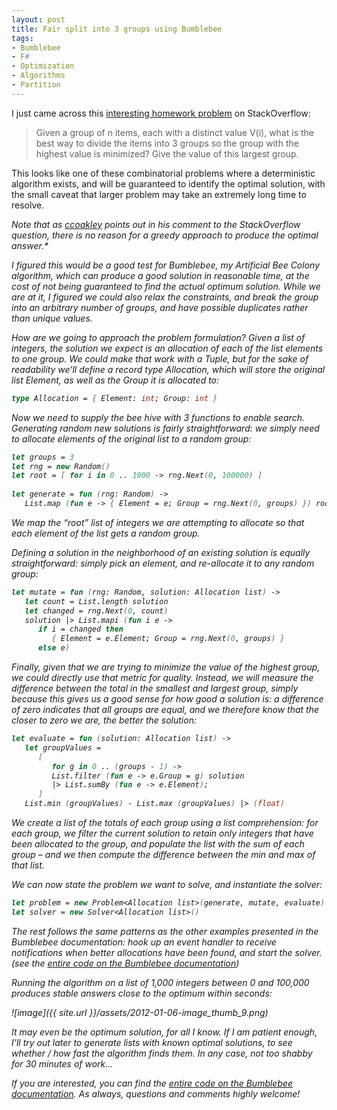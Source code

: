 ```yaml
---
layout: post
title: Fair split into 3 groups using Bumblebee
tags:
- Bumblebee
- F#
- Optimization
- Algorithms
- Partition
---
```


I just came across this [interesting homework problem](http://stackoverflow.com/q/8762230/114519) on StackOverflow:  

> Given a group of n items, each with a distinct value V(i), what is the best way to divide the items into 3 groups so the group with the highest value is minimized? Give the value of this largest group. 

This looks like one of these combinatorial problems where a deterministic algorithm exists, and will be guaranteed to identify the optimal solution, with the small caveat that larger problem may take an extremely long time to resolve.  

<em>Note that as [ccoakley](http://stackoverflow.com/users/717457/ccoakley) points out in his comment to the StackOverflow question, there is no reason for a greedy approach to produce the optimal answer.*  

I figured this would be a good test for Bumblebee, my Artificial Bee Colony algorithm, which can produce a good solution in reasonable time, at the cost of not being guaranteed to find the actual optimum solution.  While we are at it, I figured we could also relax the constraints, and break the group into an arbitrary number of groups, and have possible duplicates rather than unique values.  

<!--more-->

How are we going to approach the problem formulation? Given a list of integers, the solution we expect is an allocation of each of the list elements to one group. We could make that work with a Tuple, but for the sake of readability we’ll define a record type Allocation, which will store the original list Element, as well as the Group it is allocated to:  

``` fsharp
type Allocation = { Element: int; Group: int }
``` 

Now we need to supply the bee hive with 3 functions to enable search. Generating random new solutions is fairly straightforward: we simply need to allocate elements of the original list to a random group:

``` fsharp
let groups = 3
let rng = new Random()
let root = [ for i in 0 .. 1000 -> rng.Next(0, 100000) ]
         
let generate = fun (rng: Random) ->
   List.map (fun e -> { Element = e; Group = rng.Next(0, groups) }) root
``` 

We map the “root” list of integers we are attempting to allocate so that each element of the list gets a random group.

Defining a solution in the neighborhood of an existing solution is equally straightforward: simply pick an element, and re-allocate it to any random group:

``` fsharp
let mutate = fun (rng: Random, solution: Allocation list) -> 
   let count = List.length solution
   let changed = rng.Next(0, count)      
   solution |> List.mapi (fun i e -> 
      if i = changed then 
         { Element = e.Element; Group = rng.Next(0, groups) } 
      else e)
``` 

Finally, given that we are trying to minimize the value of the highest group, we could directly use that metric for quality. Instead, we will measure the difference between the total in the smallest and largest group, simply because this gives us a good sense for how good a solution is: a difference of zero indicates that all groups are equal, and we therefore know that the closer to zero we are, the better the solution:

``` fsharp
let evaluate = fun (solution: Allocation list) -> 
   let groupValues =
      [
         for g in 0 .. (groups - 1) -> 
         List.filter (fun e -> e.Group = g) solution 
         |> List.sumBy (fun e -> e.Element);
      ]
   List.min (groupValues) - List.max (groupValues) |> (float)
``` 

We create a list of the totals of each group using a list comprehension: for each group, we filter the current solution to retain only integers that have been allocated to the group, and populate the list with the sum of each group – and we then compute the difference between the min and max of that list.

We can now state the problem we want to solve, and instantiate the solver:

``` fsharp
let problem = new Problem<Allocation list>(generate, mutate, evaluate)
let solver = new Solver<Allocation list>()
``` 

The rest follows the same patterns as the other examples presented in the Bumblebee documentation: hook up an event handler to receive notifications when better allocations have been found, and start the solver. (see the [entire code on the Bumblebee documentation](http://bumblebee.codeplex.com/wikipage?title=Fair%20partition%20in%20n%20groups))

Running the algorithm on a list of 1,000 integers between 0 and 100,000 produces stable answers close to the optimum within seconds:

![image]({{ site.url }}/assets/2012-01-06-image_thumb_9.png)

It may even be the optimum solution, for all I know. If I am patient enough, I’ll try out later to generate lists with known optimal solutions, to see whether / how fast the algorithm finds them. In any case, not too shabby for 30 minutes of work…

If you are interested, you can find the [entire code on the Bumblebee documentation](http://bumblebee.codeplex.com/wikipage?title=Fair%20partition%20in%20n%20groups). As always, questions and comments highly welcome!

